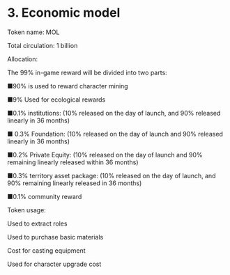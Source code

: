 # 3. Economic model

Token name: MOL

Total circulation: 1 billion

Allocation:

The 99% in-game reward will be divided into two parts:

■90% is used to reward character mining

■9% Used for ecological rewards

■0.1% institutions: (10% released on the day of launch, and 90% released linearly in 36 months)

■ 0.3% Foundation: (10% released on the day of launch and 90% released linearly in 36 months)

■0.2% Private Equity: (10% released on the day of launch and 90% remaining linearly released within 36 months)

■0.3% territory asset package: (10% released on the day of launch, and 90% remaining linearly released in 36 months)

■0.1% community reward


Token usage:

Used to extract roles

Used to purchase basic materials

Cost for casting equipment

Used for character upgrade cost
